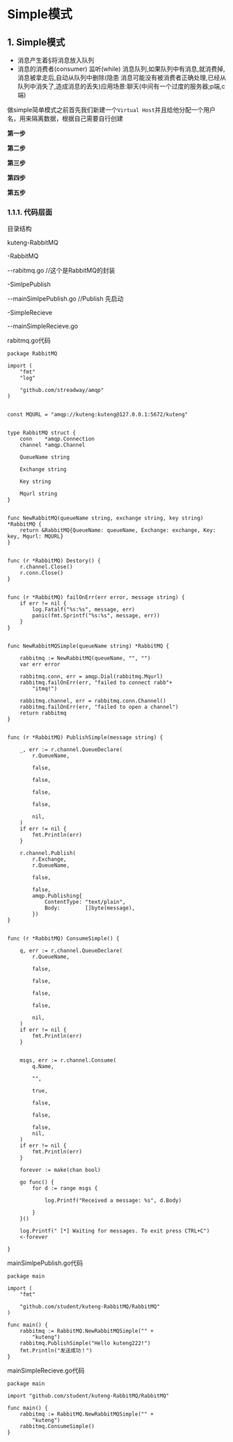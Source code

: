 # Simple模式

## 1. Simple模式 <a id="simple&#x6A21;&#x5F0F;"></a>

* 消息产生着§将消息放入队列
* 消息的消费者\(consumer\) 监听\(while\) 消息队列,如果队列中有消息,就消费掉,消息被拿走后,自动从队列中删除\(隐患 消息可能没有被消费者正确处理,已经从队列中消失了,造成消息的丢失\)应用场景:聊天\(中间有一个过度的服务器;p端,c端\)

做simple简单模式之前首先我们新建一个`Virtual Host`并且给他分配一个用户名，用来隔离数据，根据自己需要自行创建

**第一步**

**第二步**

**第三步**

**第四步**

**第五步**

### 1.1.1. 代码层面 <a id="&#x4EE3;&#x7801;&#x5C42;&#x9762;"></a>

目录结构

kuteng-RabbitMQ

-RabbitMQ

--rabitmq.go //这个是RabbitMQ的封装

-SimlpePublish

--mainSimlpePublish.go //Publish 先启动

-SimpleRecieve

--mainSimpleRecieve.go

rabitmq.go代码

```text
package RabbitMQ

import (
    "fmt"
    "log"

    "github.com/streadway/amqp"
)


const MQURL = "amqp://kuteng:kuteng@127.0.0.1:5672/kuteng"


type RabbitMQ struct {
    conn    *amqp.Connection
    channel *amqp.Channel
    
    QueueName string
    
    Exchange string
    
    Key string
    
    Mqurl string
}


func NewRabbitMQ(queueName string, exchange string, key string) *RabbitMQ {
    return &RabbitMQ{QueueName: queueName, Exchange: exchange, Key: key, Mqurl: MQURL}
}


func (r *RabbitMQ) Destory() {
    r.channel.Close()
    r.conn.Close()
}


func (r *RabbitMQ) failOnErr(err error, message string) {
    if err != nil {
        log.Fatalf("%s:%s", message, err)
        panic(fmt.Sprintf("%s:%s", message, err))
    }
}


func NewRabbitMQSimple(queueName string) *RabbitMQ {
    
    rabbitmq := NewRabbitMQ(queueName, "", "")
    var err error
    
    rabbitmq.conn, err = amqp.Dial(rabbitmq.Mqurl)
    rabbitmq.failOnErr(err, "failed to connect rabb"+
        "itmq!")
    
    rabbitmq.channel, err = rabbitmq.conn.Channel()
    rabbitmq.failOnErr(err, "failed to open a channel")
    return rabbitmq
}


func (r *RabbitMQ) PublishSimple(message string) {
    
    _, err := r.channel.QueueDeclare(
        r.QueueName,
        
        false,
        
        false,
        
        false,
        
        false,
        
        nil,
    )
    if err != nil {
        fmt.Println(err)
    }
    
    r.channel.Publish(
        r.Exchange,
        r.QueueName,
        
        false,
        
        false,
        amqp.Publishing{
            ContentType: "text/plain",
            Body:        []byte(message),
        })
}


func (r *RabbitMQ) ConsumeSimple() {
    
    q, err := r.channel.QueueDeclare(
        r.QueueName,
        
        false,
        
        false,
        
        false,
        
        false,
        
        nil,
    )
    if err != nil {
        fmt.Println(err)
    }

    
    msgs, err := r.channel.Consume(
        q.Name, 
        
        "", 
        
        true, 
        
        false, 
        
        false, 
        
        false, 
        nil,   
    )
    if err != nil {
        fmt.Println(err)
    }

    forever := make(chan bool)
    
    go func() {
        for d := range msgs {
            
            log.Printf("Received a message: %s", d.Body)

        }
    }()

    log.Printf(" [*] Waiting for messages. To exit press CTRL+C")
    <-forever

}
```

mainSimlpePublish.go代码

```text
package main

import (
    "fmt"

    "github.com/student/kuteng-RabbitMQ/RabbitMQ"
)

func main() {
    rabbitmq := RabbitMQ.NewRabbitMQSimple("" +
        "kuteng")
    rabbitmq.PublishSimple("Hello kuteng222!")
    fmt.Println("发送成功！")
}
```

mainSimpleRecieve.go代码

```text
package main

import "github.com/student/kuteng-RabbitMQ/RabbitMQ"

func main() {
    rabbitmq := RabbitMQ.NewRabbitMQSimple("" +
        "kuteng")
    rabbitmq.ConsumeSimple()
}
```

